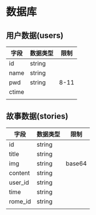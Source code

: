 # 数据库

## 用户数据(users)

| 字段  | 数据类型 | 限制 |
| ----- | -------- | ---- |
| id    | string   |      |
| name  | string   |      |
| pwd   | string   | 8-11 |
| ctime |          |      |
|       |          |      |



## 故事数据(stories)

| 字段    | 数据类型 | 限制   |
| ------- | -------- | ------ |
| id      | string   |        |
| title   | string   |        |
| img     | string   | base64 |
| content | string   |        |
| user_id | string   |        |
| time    | string   |        |
| rome_id | string   |        |
|         |          |        |

